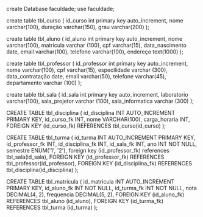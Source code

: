 create Database faculdade;
use faculdade;

create table tbl_curso (
id_curso int primary key auto_increment,
nome varchar(100),
duração varchar(150),
grau varchar(200)
);

create table tbl_aluno (
id_aluno int primary key auto_increment,
nome varchar(100),
matricula varchar (100),
cpf varchar(15),
data_nascimento date,
email varchar(100),
telefone varchar(100),
endereço text(1000)
);

create table tbl_professor (
id_professor int primary key auto_increment,
nome varchar(100),
cpf varchar(15),
especilidade varchar (300),
data_contratação date,
email varchar(50),
telefone varchar(45),
departamento varchar (100)
);

create table tbl_sala (
id_sala int primary key auto_increment,
laboratorio varchar(100),
sala_projetor varchar (100),
sala_informatica varchar (300)
);

CREATE TABLE tbl_disciplina (
    id_disciplina INT AUTO_INCREMENT PRIMARY KEY,
    id_curso_fk INT,
    nome VARCHAR(100),
    carga_horaria INT,
    FOREIGN KEY (id_curso_fk) REFERENCES tbl_curso(id_curso)
);

CREATE TABLE tbl_turma (
    id_turma INT AUTO_INCREMENT PRIMARY KEY,
    id_professor_fk INT,
    id_disciplina_fk INT,
    id_sala_fk INT,
    ano INT NOT NULL,
    semestre ENUM('1', '2'),
    foreign key (id_professor_fk) references tbl_sala(id_sala),
    FOREIGN KEY (id_professor_fk) REFERENCES tbl_professor(id_professor),
    FOREIGN KEY (id_disciplina_fk) REFERENCES tbl_disciplina(id_disciplina)
);

CREATE TABLE tbl_matricula (
    id_matricula INT AUTO_INCREMENT PRIMARY KEY,
    id_aluno_fk INT NOT NULL,
    id_turma_fk INT NOT NULL,
    nota DECIMAL(4, 2),
    frequencia DECIMAL(5, 2),
    FOREIGN KEY (id_aluno_fk) REFERENCES tbl_aluno (id_aluno),
    FOREIGN KEY (id_turma_fk) REFERENCES tbl_turma (id_turma)
);

